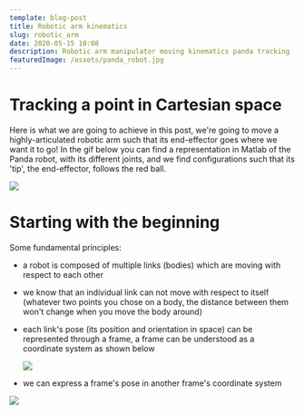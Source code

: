 ```yaml
---
template: blog-post
title: Robotic arm kinematics
slug: robotic_arm
date: 2020-05-15 10:08
description: Robotic arm manipulator moving kinematics panda tracking
featuredImage: /assets/panda_robot.jpg
---
```

# Tracking a point in Cartesian space

Here is what we are going to achieve in this post, we're going to move a highly-articulated robotic arm such that its end-effector goes where we want it to go! In the gif below you can find a representation in Matlab of the Panda robot, with its different joints, and we find configurations such that its 'tip', the end-effector, follows the red ball.

![](/assets/moving_a.gif)

# Starting with the beginning

Some fundamental principles:

* a robot is composed of multiple links (bodies) which are moving with respect to each other
* we know that an individual link can not move with respect to itself (whatever two points you chose on a body, the distance between them won't change when you move the body around) 
* each link's pose (its position and orientation in space) can be represented through a frame, a frame can be understood as a coordinate system as shown below 

  ![](/assets/framesonlyxyz.jpg)
* we can express a frame's pose in another frame's coordinate system

![](/assets/panda_dofs.bmp)